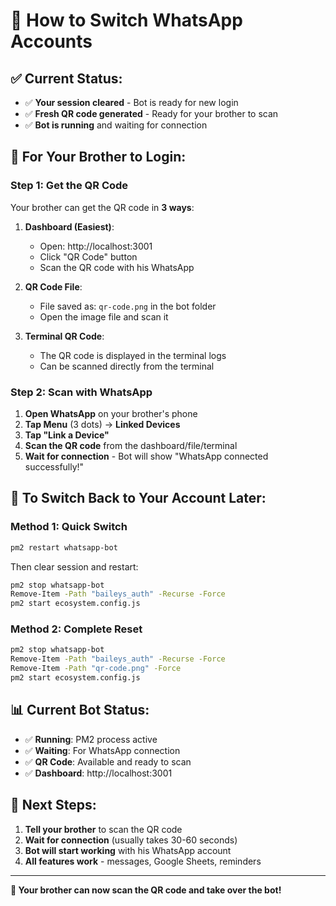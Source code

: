 # 🔄 How to Switch WhatsApp Accounts

## ✅ **Current Status:**
- ✅ **Your session cleared** - Bot is ready for new login
- ✅ **Fresh QR code generated** - Ready for your brother to scan
- ✅ **Bot is running** and waiting for connection

## 📱 **For Your Brother to Login:**

### **Step 1: Get the QR Code**
Your brother can get the QR code in **3 ways**:

1. **Dashboard (Easiest)**:
   - Open: http://localhost:3001
   - Click "QR Code" button
   - Scan the QR code with his WhatsApp

2. **QR Code File**:
   - File saved as: `qr-code.png` in the bot folder
   - Open the image file and scan it

3. **Terminal QR Code**:
   - The QR code is displayed in the terminal logs
   - Can be scanned directly from the terminal

### **Step 2: Scan with WhatsApp**
1. **Open WhatsApp** on your brother's phone
2. **Tap Menu** (3 dots) → **Linked Devices**
3. **Tap "Link a Device"**
4. **Scan the QR code** from the dashboard/file/terminal
5. **Wait for connection** - Bot will show "WhatsApp connected successfully!"

## 🔄 **To Switch Back to Your Account Later:**

### **Method 1: Quick Switch**
```bash
pm2 restart whatsapp-bot
```
Then clear session and restart:
```bash
pm2 stop whatsapp-bot
Remove-Item -Path "baileys_auth" -Recurse -Force
pm2 start ecosystem.config.js
```

### **Method 2: Complete Reset**
```bash
pm2 stop whatsapp-bot
Remove-Item -Path "baileys_auth" -Recurse -Force
Remove-Item -Path "qr-code.png" -Force
pm2 start ecosystem.config.js
```

## 📊 **Current Bot Status:**
- ✅ **Running**: PM2 process active
- ✅ **Waiting**: For WhatsApp connection
- ✅ **QR Code**: Available and ready to scan
- ✅ **Dashboard**: http://localhost:3001

## 🎯 **Next Steps:**
1. **Tell your brother** to scan the QR code
2. **Wait for connection** (usually takes 30-60 seconds)
3. **Bot will start working** with his WhatsApp account
4. **All features work** - messages, Google Sheets, reminders

---

**🎉 Your brother can now scan the QR code and take over the bot!**
